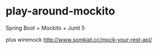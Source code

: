 # play-around-mockito

Spring Boot + Mockito + Junit 5

plus wiremock
http://www.somkiat.cc/mock-your-rest-api/
